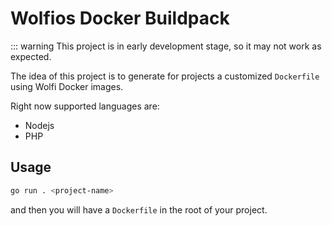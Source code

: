 # Wolfios Docker Buildpack

::: warning
This project is in early development stage, so it may not work as expected.

The idea of this project is to generate for projects a customized `Dockerfile` using Wolfi Docker images.

Right now supported languages are:

- Nodejs
- PHP

## Usage

```bash
go run . <project-name>
```

and then you will have a `Dockerfile` in the root of your project.
